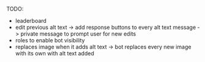 TODO:
- leaderboard
- edit previous alt text
	-> add response buttons to every alt text message
	-> private message to prompt user for new edits
- roles to enable bot visibility
- replaces image when it adds alt text
	-> bot replaces every new image with its own with alt text added